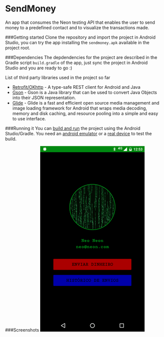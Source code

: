 # SendMoney
An app that consumes the Neon testing API that enables the user to send money to a predefined contact and to visualize the transactions made. 

###Getting started
Clone the repository and import the project in Android Studio, you can try the app installing the `sendmoney.apk` available in the project root.

###Dependencies
The depdendencies for the project are described in the Gradle script `build.gradle` of the app, just sync the project in Android Studio and you are ready to go :)

List of third party libraries used in the project so far
- [Retrofit/OKhttp](http://square.github.io/retrofit/) - A type-safe REST client for Android and Java
- [Gson](https://github.com/google/gson) - Gson is a Java library that can be used to convert Java Objects into their JSON representation.
- [Glide](https://github.com/bumptech/glide) - Glide is a fast and efficient open source media management and image loading framework for Android that wraps media decoding, memory and disk caching, and resource pooling into a simple and easy to use interface.

###Running it
You can [build and run](https://developer.android.com/tools/building/building-studio.html) the project using the Android Studio/Gradle. You need an [android emulator](http://developer.android.com/tools/devices/emulator.html) or a [real device](http://developer.android.com/tools/device.html) to test the build.

###Screenshots
![](sendmoney_neon.gif)
